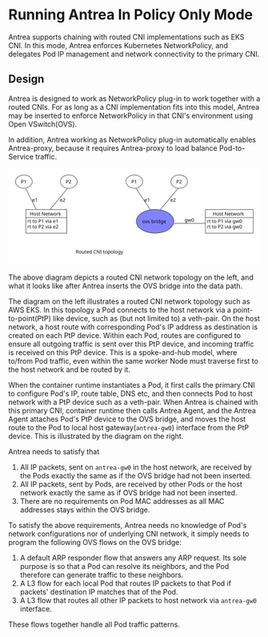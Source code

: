 # Running Antrea In Policy Only Mode

Antrea supports chaining with routed CNI implementations such as EKS CNI. In this mode, Antrea
enforces Kubernetes NetworkPolicy, and delegates Pod IP management and network connectivity to the
primary CNI.

## Design

Antrea is designed to work as NetworkPolicy plug-in to work together with a routed CNIs.
For as long as a CNI implementation fits into this model, Antrea may be inserted to enforce
NetworkPolicy in that CNI's environment using Open VSwitch(OVS).

In addition, Antrea working as NetworkPolicy plug-in automatically enables Antrea-proxy, because
it requires Antrea-proxy to load balance Pod-to-Service traffic.

![Antrea Switched CNI](../assets/policy-only-cni.svg)

The above diagram depicts a routed CNI network topology on the left, and what it looks like
after Antrea inserts the OVS bridge into the data path.

The diagram on the left illustrates a routed CNI network topology such as AWS EKS.
In this topology a Pod connects to the host network via a
point-to-point(PtP) like device, such as (but not limited to) a veth-pair. On the host network, a
host route with corresponding Pod's IP address as destination is created on each PtP device. Within
each Pod, routes are configured to ensure all outgoing traffic is sent over this PtP device, and
incoming traffic is received on this PtP device. This is a spoke-and-hub model, where to/from Pod
traffic, even within the same worker Node must traverse first to the host network and be
routed by it.

When the container runtime instantiates a Pod, it first calls the primary CNI to configure Pod's
IP, route table, DNS etc, and then connects Pod to host network with a PtP device such as a
veth-pair. When Antrea is chained with this primary CNI, container runtime then calls
Antrea Agent, and the Antrea Agent attaches Pod's PtP device to the OVS bridge, and moves the host
route to the Pod to local host gateway(`antrea-gw0`) interface from the PtP device. This is
illustrated by the diagram on the right.

Antrea needs to satisfy that
1. All IP packets, sent on ``antrea-gw0`` in the host network, are received by the Pods exactly the same
as if the OVS bridge had not been inserted.
1. All IP packets, sent by Pods, are received by other Pods or the host network exactly
the same as if OVS bridge had not been inserted.
1. There are no requirements on Pod MAC addresses as all MAC addresses stays within the OVS bridge.

To satisfy the above requirements, Antrea needs no knowledge of Pod's network configurations nor
of underlying CNI network, it simply needs to program the following OVS flows on the OVS bridge:

1. A default ARP responder flow that answers any ARP request. Its sole purpose is so that a Pod can
resolve its neighbors, and the Pod therefore can generate traffic to these neighbors.
1. A L3 flow for each local Pod that routes IP packets to that Pod if packets' destination IP
 matches that of the Pod.
1. A L3 flow that routes all other IP packets to host network via `antrea-gw0` interface.

These flows together handle all Pod traffic patterns.

